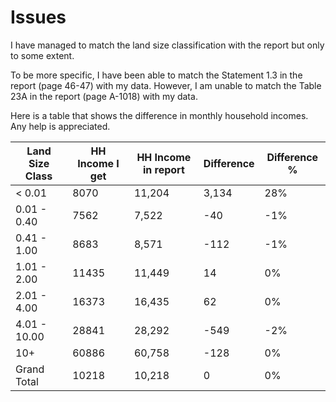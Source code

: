 # Issues

I have managed to match the land size classification with the report but only to some extent.

To be more specific, I have been able to match the Statement 1.3 in the report (page 46-47) with my data.
However, I am unable to match the Table 23A in the report (page A-1018) with my data.

Here is a table that shows the difference in monthly household incomes. Any help is appreciated.

| Land Size Class | HH Income I get | HH Income in report | Difference | Difference % |
| --- | --- | --- | --- | --- |
| < 0.01 | 8070 | 11,204 | 3,134 | 28% |
| 0.01 - 0.40 | 7562 | 7,522 | -40 | -1% |
| 0.41 - 1.00 | 8683 | 8,571 | -112 | -1% |
| 1.01 - 2.00 | 11435 | 11,449 | 14 | 0% |
| 2.01 - 4.00 | 16373 | 16,435 | 62 | 0% |
| 4.01 - 10.00 | 28841 | 28,292 | -549 | -2% |
| 10+ | 60886 | 60,758 | -128 | 0% |
| Grand Total | 10218 | 10,218 | 0 | 0% |

